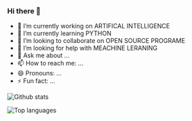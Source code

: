 ### Hi there 👋

- 🔭 I’m currently working on ARTIFICAL INTELLIGENCE
- 🌱 I’m currently learning PYTHON
- 👯 I’m looking to collaborate on OPEN SOURCE PROGRAME
- 🤔 I’m looking for help with MEACHINE LERANING
- 💬 Ask me about ...
- 📫 How to reach me: ...
- 😄 Pronouns: ...
- ⚡ Fun fact: ...


![Github stats](https://github-readme-stats.vercel.app/api?username=karimullah0&count_private=true&show_icons=true&theme=radical)

![Top languages](https://github-readme-stats.vercel.app/api/top-langs/?username=KARIMULLAH0&show_icons=true&theme=radical)
